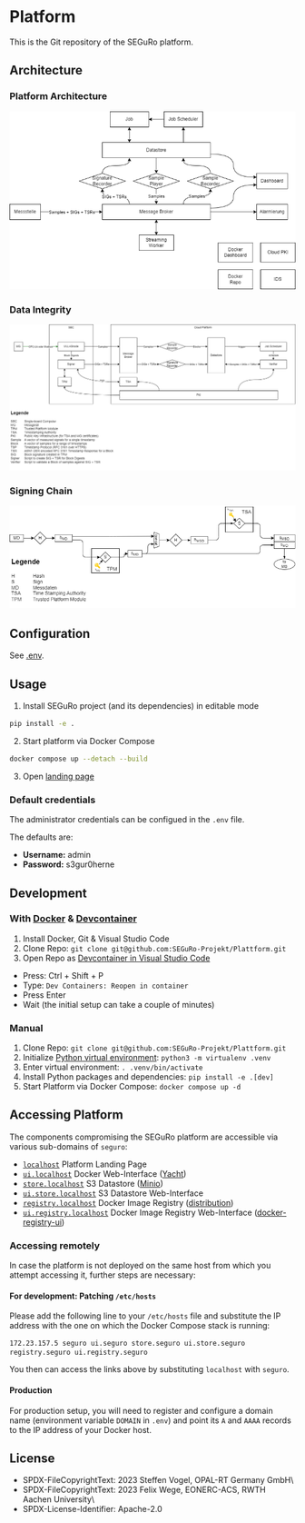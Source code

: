# Platform

This is the Git repository of the SEGuRo platform.

## Architecture

### Platform Architecture

![overview](./docs/platform_architecture.png)

### Data Integrity

![data_integrity](./docs/data_integrity.png)

### Signing Chain

![data_signing](./docs/data_signing.png)

## Configuration

See [.env](./.env).

## Usage

1. Install SEGuRo project (and its dependencies) in editable mode
```bash
pip install -e .
```
2. Start platform via Docker Compose
```bash
docker compose up --detach --build
```

3. Open [landing page](https://localhost)

### Default credentials

The administrator credentials can be configued in the `.env` file.

The defaults are:

- **Username:** admin
- **Password:** s3gur0herne

## Development

### With [Docker](https://www.docker.com/) & [Devcontainer](https://containers.dev/)

1. Install Docker, Git & Visual Studio Code
2. Clone Repo: `git clone git@github.com:SEGuRo-Projekt/Plattform.git`
3. Open Repo as [Devcontainer in Visual Studio Code](https://code.visualstudio.com/docs/devcontainers/containers)
  - Press:  Ctrl + Shift + P
  - Type: `Dev Containers: Reopen in container`
  - Press Enter
  - Wait (the initial setup can take a couple of minutes)

### Manual

1. Clone Repo: `git clone git@github.com:SEGuRo-Projekt/Plattform.git`
2. Initialize [Python virtual environment](https://docs.python.org/3/library/venv.html): `python3 -m virtualenv .venv`
3. Enter virtual environment: `. .venv/bin/activate`
4. Install Python packages and dependencies: `pip install -e .[dev]`
5. Start Platform via Docker Compose: `docker compose up -d`

## Accessing Platform

The components compromising the SEGuRo platform are accessible via various sub-domains of `seguro`:

- [`localhost`](https://seguro) Platform Landing Page
- [`ui.localhost`](https://ui.seguro) Docker Web-Interface ([Yacht](https://yacht.sh/))
- [`store.localhost`](https://store.seguro) S3 Datastore ([Minio](https://min.io/))
- [`ui.store.localhost`](https://ui.store.seguro) S3 Datastore Web-Interface
- [`registry.localhost`](https://registry.seguro) Docker Image Registry ([distribution](https://distribution.github.io/distribution/about/))
- [`ui.registry.localhost`](https://ui.registry.seguro) Docker Image Registry Web-Interface ([docker-registry-ui](https://github.com/Joxit/docker-registry-ui))

### Accessing remotely

In case the platform is not deployed on the same host from which you attempt accessing it, further steps are necessary:

#### For development: Patching `/etc/hosts`

Please add the following line to your `/etc/hosts` file and substitute the IP address with the one on which the Docker Compose stack is running:

```text
172.23.157.5 seguro ui.seguro store.seguro ui.store.seguro registry.seguro ui.registry.seguro
```

You then can access the links above by substituting `localhost` with `seguro`.

#### Production

For production setup, you will need to register and configure a domain name (environment variable `DOMAIN` in `.env`) and point its `A` and `AAAA` records to the IP address of your Docker host.

## License

- SPDX-FileCopyrightText: 2023 Steffen Vogel, OPAL-RT Germany GmbH\
- SPDX-FileCopyrightText: 2023 Felix Wege, EONERC-ACS, RWTH Aachen  University\
- SPDX-License-Identifier: Apache-2.0
